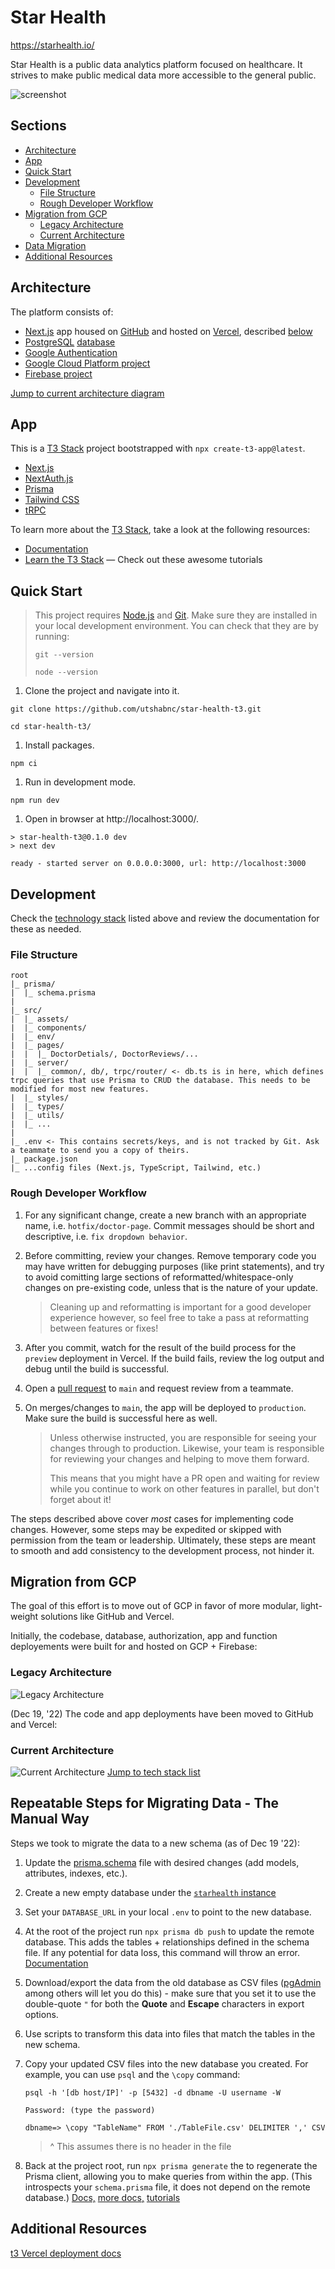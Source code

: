# Star Health

https://starhealth.io/

Star Health is a public data analytics platform focused on healthcare. It strives to make public medical data more accessible to the general public.

![screenshot](public/images/ScreenGrabHomepage.png)

## Sections

- [Architecture](#architecture)
- [App](#app)
- [Quick Start](#quick-start)
- [Development](#development)
  - [File Structure](#file-structure)
  - [Rough Developer Workflow](#rough-developer-workflow)
- [Migration from GCP](#migration-from-gcp)
  - [Legacy Architecture](#legacy-architecture)
  - [Current Architecture](#current-architecture)
- [Data Migration](#repeatable-steps-for-migrating-data---the-manual-way)
- [Additional Resources](#additional-resources)

## Architecture

The platform consists of:

- [Next.js](https://nextjs.org/) app housed on [GitHub](https://github.com/utshabnc/star-health-t3) and hosted on [Vercel](https://vercel.com/), described [below](#app)
- [PostgreSQL](https://www.postgresql.org/) [database](https://console.cloud.google.com/sql/instances/starhealth/overview?project=starhealth-io)
- [Google Authentication](https://firebase.google.com/docs/auth)
- [Google Cloud Platform project](https://console.cloud.google.com/welcome?project=starhealth-io)
- [Firebase project](https://console.firebase.google.com/project/starhealth-io/overview)

[Jump to current architecture diagram](#current-architecture)

## App

This is a [T3 Stack](https://create.t3.gg/) project bootstrapped with `npx create-t3-app@latest`.

- [Next.js](https://nextjs.org)
- [NextAuth.js](https://next-auth.js.org)
- [Prisma](https://prisma.io)
- [Tailwind CSS](https://tailwindcss.com)
- [tRPC](https://trpc.io)

To learn more about the [T3 Stack](https://create.t3.gg/), take a look at the following resources:

- [Documentation](https://create.t3.gg/)
- [Learn the T3 Stack](https://create.t3.gg/en/faq#what-learning-resources-are-currently-available) — Check out these awesome tutorials

## Quick Start

> This project requires [Node.js](https://nodejs.org/en/) and [Git](https://git-scm.com/). Make sure they are installed in your local development environment. You can check that they are by running:
>
> ```
> git --version
>
> node --version
> ```

1. Clone the project and navigate into it.

```
git clone https://github.com/utshabnc/star-health-t3.git

cd star-health-t3/
```

1. Install packages.

```
npm ci
```

1. Run in development mode.

```
npm run dev
```

1. Open in browser at http://localhost:3000/.

```
> star-health-t3@0.1.0 dev
> next dev

ready - started server on 0.0.0.0:3000, url: http://localhost:3000
```

## Development

Check the [technology stack](#app) listed above and review the documentation for these as needed.

### File Structure

```
root
|_ prisma/
|  |_ schema.prisma
|
|_ src/
|  |_ assets/
|  |_ components/
|  |_ env/
|  |_ pages/
|  |  |_ DoctorDetials/, DoctorReviews/...
|  |_ server/
|  |  |_ common/, db/, trpc/router/ <- db.ts is in here, which defines trpc queries that use Prisma to CRUD the database. This needs to be modified for most new features.
|  |_ styles/
|  |_ types/
|  |_ utils/
|  |_ ...
|
|_ .env <- This contains secrets/keys, and is not tracked by Git. Ask a teammate to send you a copy of theirs.
|_ package.json
|_ ...config files (Next.js, TypeScript, Tailwind, etc.)
```

### Rough Developer Workflow

1. For any significant change, create a new branch with an appropriate name, i.e. `hotfix/doctor-page`. Commit messages should be short and descriptive, i.e. `fix dropdown behavior`.

1. Before committing, review your changes. Remove temporary code you may have written for debugging purposes (like print statements), and try to avoid comitting large sections of reformatted/whitespace-only changes on pre-existing code, unless that is the nature of your update.

   > Cleaning up and reformatting is important for a good developer experience however, so feel free to take a pass at reformatting between features or fixes!

1. After you commit, watch for the result of the build process for the `preview` deployment in Vercel. If the build fails, review the log output and debug until the build is successful.

1. Open a [pull request](https://github.com/utshabnc/star-health-t3/pulls) to `main` and request review from a teammate.

1. On merges/changes to `main`, the app will be deployed to `production`. Make sure the build is successful here as well.
   > Unless otherwise instructed, you are responsible for seeing your changes through to production. Likewise, your team is responsible for reviewing your changes and helping to move them forward.
   >
   > This means that you might have a PR open and waiting for review while you continue to work on other features in parallel, but don't forget about it!

The steps described above cover _most_ cases for implementing code changes. However, some steps may be expedited or skipped with permission from the team or leadership. Ultimately, these steps are meant to smooth and add consistency to the development process, not hinder it.

## Migration from GCP

The goal of this effort is to move out of GCP in favor of more modular, light-weight solutions like GitHub and Vercel.

Initially, the codebase, database, authorization, app and function deployements were built for and hosted on GCP + Firebase:

### Legacy Architecture

![Legacy Architecture](public/images/InfraDiagramLegacy.png)

(Dec 19, '22) The code and app deployments have been moved to GitHub and Vercel:

### Current Architecture

![Current Architecture](public/images/InfraDiagramCurrent.png)
[Jump to tech stack list](#architecture)

## Repeatable Steps for Migrating Data - The Manual Way

Steps we took to migrate the data to a new schema (as of Dec 19 '22):

1. Update the [prisma.schema](prisma/schema.prisma) file with desired changes (add models, attributes, indexes, etc.).
1. Create a new empty database under the [`starhealth` instance](https://console.cloud.google.com/sql/instances/starhealth/databases?project=starhealth-io)
1. Set your `DATABASE_URL` in your local `.env` to point to the new database.
1. At the root of the project run `npx prisma db push` to update the remote database. This adds the tables + relationships defined in the schema file. If any potential for data loss, this command will throw an error. [Documentation](https://www.prisma.io/docs/concepts/components/prisma-migrate/db-push)
1. Download/export the data from the old database as CSV files ([pgAdmin](https://www.pgadmin.org/) among others will let you do this) - make sure that you set it to use the double-quote `"` for both the **Quote** and **Escape** characters in export options.
1. Use scripts to transform this data into files that match the tables in the new schema.
1. Copy your updated CSV files into the new database you created. For example, you can use `psql` and the `\copy` command:

   ```
   psql -h '[db host/IP]' -p [5432] -d dbname -U username -W

   Password: (type the password)

   dbname=> \copy "TableName" FROM './TableFile.csv' DELIMITER ',' CSV
   ```

   > ^ This assumes there is no header in the file

1. Back at the project root, run `npx prisma generate` the to regenerate the Prisma client, allowing you to make queries from within the app. (This introspects your `schema.prisma` file, it does not depend on the remote database.) [Docs,](https://www.postgresql.org/docs/current/app-psql.html) [more docs,](https://www.postgresguide.com/utilities/psql/) [tutorials](https://tomcam.github.io/postgres/)

## Additional Resources

[t3 Vercel deployment docs](https://create.t3.gg/en/deployment/vercel)
